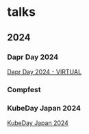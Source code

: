 # talks

## 2024

### Dapr Day 2024

[Dapr Day 2024 - VIRTUAL](https://community.cncf.io/events/details/cncf-virtual-project-events-2024-hosted-by-cncf-presents-dapr-day-2024-virtual/)

### Compfest


### KubeDay Japan 2024

[KubeDay Japan 2024](https://events.linuxfoundation.org/kubeday-japan/)
